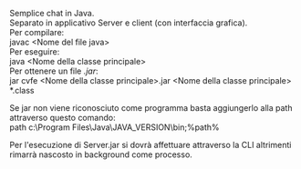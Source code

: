 Semplice chat in Java.<br>
Separato in applicativo Server e client (con interfaccia grafica).<br>
Per compilare:<br>
javac \<Nome del file java\><br>
Per eseguire:<br>
java \<Nome della classe principale\><br>
Per ottenere un file <em>.jar</em>:<br>
jar cvfe \<Nome della classe principale\>.jar \<Nome della classe principale\> *.class


Se jar non viene riconosciuto come programma basta aggiungerlo alla path attraverso questo comando:<br>
path c:\Program Files\Java\JAVA_VERSION\bin;%path%<br>

Per l'esecuzione di Server.jar si dovrà affettuare attraverso la CLI altrimenti rimarrà nascosto in background come processo.
